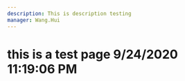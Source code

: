 ```yaml
---
description: This is description testing
manager: Wang.Hui
---
```

# this is a test page 9/24/2020 11:19:06 PM